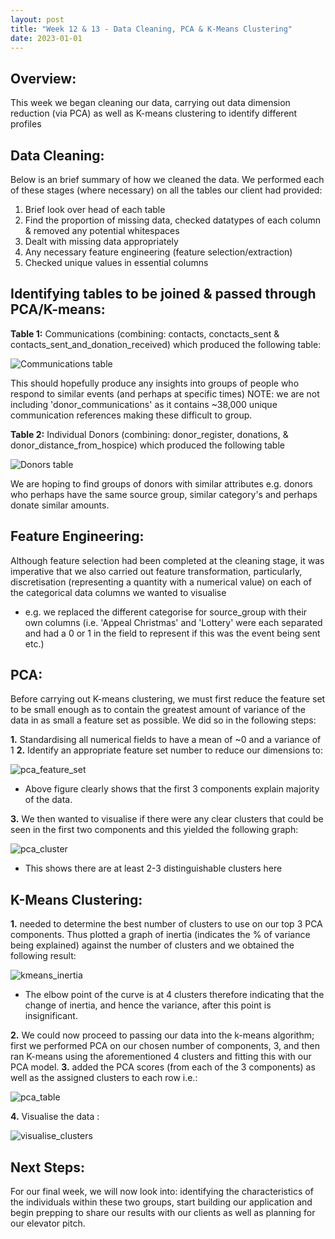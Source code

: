 ```yaml
---
layout: post
title: "Week 12 & 13 - Data Cleaning, PCA & K-Means Clustering"
date: 2023-01-01
---
```


## Overview:

This week we began cleaning our data, carrying out data dimension reduction (via PCA) as well as K-means clustering to identify different profiles

## Data Cleaning:

Below is an brief summary of how we cleaned the data. We performed each of these stages (where necessary) on all the tables our client had provided:

1. Brief look over head of each table
2. Find the proportion of missing data, checked datatypes of each column & removed any potential whitespaces
3. Dealt with missing data appropriately
4. Any necessary feature engineering (feature selection/extraction)
5. Checked unique values in essential columns

## Identifying tables to be joined & passed through PCA/K-means:

**Table 1:** Communications (combining: contacts, conctacts_sent & contacts_sent_and_donation_received) which produced the following table:

![Communications table](/Development-Blog/assets/Blog9/table1.png)

This should hopefully produce any insights into groups of people who respond to similar events (and perhaps at specific times)
NOTE: we are not including 'donor_communications' as it contains ~38,000 unique communication references making these difficult to group.

**Table 2:** Individual Donors (combining: donor_register, donations, & donor_distance_from_hospice) which produced the following table

![Donors table](/Development-Blog/assets/Blog9/table2.png)

We are hoping to find groups of donors with similar attributes e.g. donors who perhaps have the same source group, similar category's and perhaps donate similar amounts.

## Feature Engineering:

Although feature selection had been completed at the cleaning stage, it was imperative that we also carried out feature transformation, particularly, discretisation (representing a quantity with a numerical value) on each of the categorical data columns we wanted to visualise

- e.g. we replaced the different categorise for source_group with their own columns (i.e. 'Appeal Christmas' and 'Lottery' were each separated and had a 0 or 1 in the field to represent if this was the event being sent etc.)

## PCA:

Before carrying out K-means clustering, we must first reduce the feature set to be small enough as to contain the greatest amount of variance of the data in as small a feature set as possible. We did so in the following steps:

**1.** Standardising all numerical fields to have a mean of ~0 and a variance of 1
**2.** Identify an appropriate feature set number to reduce our dimensions to:

![pca_feature_set](/Development-Blog/assets/Blog9/pca_feature_set.png)

- Above figure clearly shows that the first 3 components explain majority of the data.

**3.** We then wanted to visualise if there were any clear clusters that could be seen in the first two components and this yielded the following graph:

![pca_cluster](/Development-Blog/assets/Blog9/pca_cluster.png)

- This shows there are at least 2-3 distinguishable clusters here

## K-Means Clustering:

**1.** needed to determine the best number of clusters to use on our top 3 PCA components. Thus plotted a graph of inertia (indicates the % of variance being explained) against the number of clusters and we obtained the following result:

![kmeans_inertia](/Development-Blog/assets/Blog9/kmeans_inertia.png)

- The elbow point of the curve is at 4 clusters therefore indicating that the change of inertia, and hence the variance, after this point is insignificant.

**2.** We could now proceed to passing our data into the k-means algorithm; first we performed PCA on our chosen number of components, 3, and then ran K-means using the aforementioned 4 clusters and fitting this with our PCA model.
**3.** added the PCA scores (from each of the 3 components) as well as the assigned clusters to each row i.e.:

![pca_table](/Development-Blog/assets/Blog9/pca_table.png)

**4.** Visualise the data :

![visualise_clusters](/Development-Blog/assets/Blog9/visualise_clusters.png)

## Next Steps:

For our final week, we will now look into: identifying the characteristics of the individuals within these two groups, start building our application and begin prepping to share our results with our clients as well as planning for our elevator pitch.
